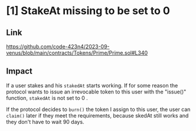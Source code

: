 # [1] StakeAt missing to be set to 0

## Link 
https://github.com/code-423n4/2023-09-venus/blob/main/contracts/Tokens/Prime/Prime.sol#L340

## Impact
If a user stakes and his `stakedAt` starts working. If for some reason the protocol wants to issue an irrevocable token to this user with the "issue()" function, `stakedAt` is not set to 0 .

If the protocol decides to `burn()` the token I assign to this user, the user can `claim()` later if they meet the requirements, because skedAt still works and they don't have to wait 90 days.


 